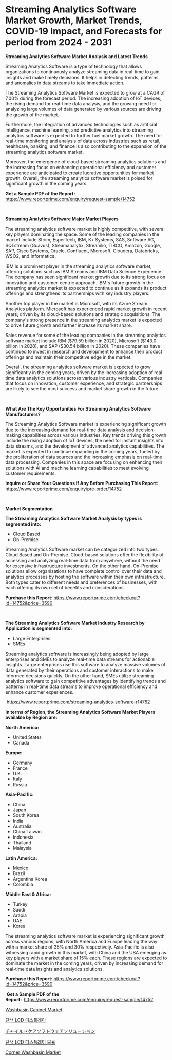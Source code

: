 <p><h1>Streaming Analytics Software Market Growth, Market Trends, COVID-19 Impact, and Forecasts for period from 2024 - 2031</h1></p><p><strong>Streaming Analytics Software Market Analysis and Latest Trends</strong></p>
<p><p>Streaming Analytics Software is a type of technology that allows organizations to continuously analyze streaming data in real-time to gain insights and make timely decisions. It helps in detecting trends, patterns, and anomalies in data streams to take immediate action.</p><p>The Streaming Analytics Software Market is expected to grow at a CAGR of 7.00% during the forecast period. The increasing adoption of IoT devices, the rising demand for real-time data analysis, and the growing need for analyzing large volumes of data generated by various sources are driving the growth of the market.</p><p>Furthermore, the integration of advanced technologies such as artificial intelligence, machine learning, and predictive analytics into streaming analytics software is expected to further fuel market growth. The need for real-time monitoring and analysis of data across industries such as retail, healthcare, banking, and finance is also contributing to the expansion of the streaming analytics software market.</p><p>Moreover, the emergence of cloud-based streaming analytics solutions and the increasing focus on enhancing operational efficiency and customer experience are anticipated to create lucrative opportunities for market growth. Overall, the streaming analytics software market is poised for significant growth in the coming years.</p></p>
<p><strong>Get a Sample PDF of the Report:&nbsp;</strong> <a href="https://www.reportprime.com/enquiry/request-sample/14752">https://www.reportprime.com/enquiry/request-sample/14752</a></p>
<p>&nbsp;</p>
<p><strong>Streaming Analytics Software Major Market Players</strong></p>
<p><p>The streaming analytics software market is highly competitive, with several key players dominating the space. Some of the leading companies in the market include Striim, EsperTech, IBM, Kx Systems, SAS, Software AG, SQLstream (Guavus), Streamanalytix, Streamlio, TIBCO, Amazon, Google, SAP, Cisco Systems, Oracle, Confluent, Microsoft, Cloudera, Databricks, WSO2, and Informatica.</p><p>IBM is a prominent player in the streaming analytics software market, offering solutions such as IBM Streams and IBM Data Science Experience. The company has seen significant market growth due to its strong focus on innovation and customer-centric approach. IBM's future growth in the streaming analytics market is expected to continue as it expands its product offerings and strengthens its partnerships with key industry players.</p><p>Another top player in the market is Microsoft, with its Azure Stream Analytics platform. Microsoft has experienced rapid market growth in recent years, driven by its cloud-based solutions and strategic acquisitions. The company's strong presence in the streaming analytics market is expected to drive future growth and further increase its market share.</p><p>Sales revenue for some of the leading companies in the streaming analytics software market include IBM ($79.59 billion in 2020), Microsoft ($143.0 billion in 2020), and SAP ($30.54 billion in 2020). These companies have continued to invest in research and development to enhance their product offerings and maintain their competitive edge in the market.</p><p>Overall, the streaming analytics software market is expected to grow significantly in the coming years, driven by the increasing adoption of real-time data analytics solutions across various industry verticals. Companies that focus on innovation, customer experience, and strategic partnerships are likely to see the most success and market share growth in the future.</p></p>
<p>&nbsp;</p>
<p><strong>What Are The Key Opportunities For Streaming Analytics Software Manufacturers?</strong></p>
<p><p>The Streaming Analytics Software market is experiencing significant growth due to the increasing demand for real-time data analysis and decision-making capabilities across various industries. Key trends driving this growth include the rising adoption of IoT devices, the need for instant insights into data streams, and the development of advanced analytics capabilities. The market is expected to continue expanding in the coming years, fueled by the proliferation of data sources and the increasing emphasis on real-time data processing. Companies in this space are focusing on enhancing their solutions with AI and machine learning capabilities to meet evolving customer requirements.</p></p>
<p><strong>Inquire or Share Your Questions If Any Before Purchasing This Report:</strong> <a href="https://www.reportprime.com/enquiry/pre-order/14752">https://www.reportprime.com/enquiry/pre-order/14752</a></p>
<p>&nbsp;</p>
<p><strong>Market Segmentation</strong></p>
<p><strong>The Streaming Analytics Software Market Analysis by types is segmented into:</strong></p>
<p><ul><li>Cloud Based</li><li>On-Premise</li></ul></p>
<p><p>Streaming Analytics Software market can be categorized into two types: Cloud Based and On-Premise. Cloud-based solutions offer the flexibility of accessing and analyzing real-time data from anywhere, without the need for extensive infrastructure investments. On the other hand, On-Premise solutions allow organizations to have complete control over their data and analytics processes by hosting the software within their own infrastructure. Both types cater to different needs and preferences of businesses, with each offering its own set of benefits and considerations.</p></p>
<p><strong>Purchase this Report:&nbsp;</strong><a href="https://www.reportprime.com/checkout?id=14752&price=3590">https://www.reportprime.com/checkout?id=14752&price=3590</a></p>
<p>&nbsp;</p>
<p><strong>The Streaming Analytics Software Market Industry Research by Application is segmented into:</strong></p>
<p><ul><li>Large Enterprises</li><li>SMEs</li></ul></p>
<p><p>Streaming analytics software is increasingly being adopted by large enterprises and SMEs to analyze real-time data streams for actionable insights. Large enterprises use this software to analyze massive volumes of data generated by their operations and customer interactions to make informed decisions quickly. On the other hand, SMEs utilize streaming analytics software to gain competitive advantages by identifying trends and patterns in real-time data streams to improve operational efficiency and enhance customer experiences.</p></p>
<p><a href="https://www.reportprime.com/streaming-analytics-software-r14752">&nbsp;https://www.reportprime.com/streaming-analytics-software-r14752</a></p>
<p><strong>In terms of Region, the Streaming Analytics Software Market Players available by Region are:</strong></p>
<p>
    <p> <strong> North America: </strong>
        <ul>
            <li>United States</li>
            <li>Canada</li>
        </ul>
        </p> 
    <p> <strong> Europe: </strong>
        <ul>
            <li>Germany</li>
            <li>France</li>
            <li>U.K.</li>
            <li>Italy</li>
            <li>Russia</li>
        </ul>
        </p> 
    <p> <strong> Asia-Pacific: </strong>
        <ul>
            <li>China</li>
            <li>Japan</li>
            <li>South Korea</li>
            <li>India</li>
            <li>Australia</li>
            <li>China Taiwan</li>
            <li>Indonesia</li>
            <li>Thailand</li>
            <li>Malaysia</li>
        </ul>
        </p> 
    <p> <strong> Latin America: </strong>
        <ul>
            <li>Mexico</li>
            <li>Brazil</li>
            <li>Argentina Korea</li>
            <li>Colombia</li>
        </ul>
        </p> 
    <p> <strong> Middle East & Africa: </strong>
        <ul>
            <li>Turkey</li>
            <li>Saudi</li>
            <li>Arabia</li>
            <li>UAE</li>
            <li>Korea</li>
        </ul>
    </p>
    </p>
<p><p>The streaming analytics software market is experiencing significant growth across various regions, with North America and Europe leading the way with a market share of 35% and 30% respectively. Asia-Pacific is also witnessing rapid growth in this market, with China and the USA emerging as key players with a market share of 15% each. These regions are expected to dominate the market in the coming years, driven by increasing demand for real-time data insights and analytics solutions.</p></p>
<p><strong>Purchase this Report: </strong><a href="https://www.reportprime.com/checkout?id=14752&price=3590">https://www.reportprime.com/checkout?id=14752&price=3590</a></p>
<p>&nbsp;<strong>Get a Sample PDF of the Report:&nbsp;&nbsp;</strong><a href="https://www.reportprime.com/enquiry/request-sample/14752">https://www.reportprime.com/enquiry/request-sample/14752</a></p>
<p><strong></strong></p>
<p><p><a href="https://issuu.com/reportprime-2/docs/washbasin-cabinet-market-size-2030.pptx">Washbasin Cabinet Market</a></p><p><a href="https://github.com/TitusBoyer1/Market-Research-Report-List-1/blob/main/967131275614.md">단색 LCD 디스플레이</a></p><p><a href="https://github.com/MacyOrn/Market-Research-Report-List-1/blob/main/636480481112.md">チャイルドケアソフトウェアソリューション</a></p><p><a href="https://github.com/iansanftyord09878/Market-Research-Report-List-1/blob/main/407482975613.md">단색 LCD 디스플레이 모듈</a></p><p><a href="https://issuu.com/reportprime-2/docs/corner-washbasin-market-size-2030.pptx">Corner Washbasin Market</a></p></p>